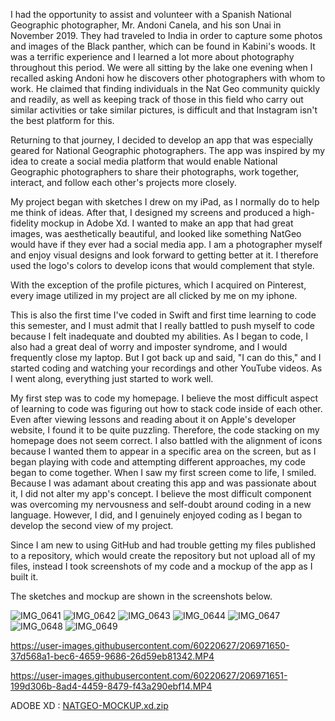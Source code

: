 I had the opportunity to assist and volunteer with a Spanish National Geographic photographer, Mr. Andoni Canela, and his son Unai in November 2019. They had traveled to India in order to capture some photos and images of the Black panther, which can be found in Kabini's woods. It was a terrific experience and I learned a lot more about photography throughout this period.  We were all sitting by the lake one evening when I recalled asking Andoni how he discovers other photographers with whom to work. He claimed that finding individuals in the Nat Geo community quickly and readily, as well as keeping track of those in this field who carry out similar activities or take similar pictures, is difficult and that Instagram isn't the best platform for this. 

Returning to that journey, I decided to develop an app that was especially geared for National Geographic photographers. 
The app was inspired by my idea to create a social media platform that would enable National Geographic photographers to share their photographs, work together, interact, and follow each other's projects more closely. 

My project began with sketches I drew on my iPad, as I normally do to help me think of ideas. 
After that, I designed my screens and produced a high-fidelity mockup in Adobe Xd. 
I wanted to make an app that had great images, was aesthetically beautiful, and looked like something NatGeo would have if they ever had a social media app. I am a photographer myself and enjoy visual designs and look forward to getting better at it. I therefore used the logo's colors to develop icons that would complement that style. 

With the exception of the profile pictures, which I acquired on Pinterest, every image utilized in my project are all clicked by me on my iphone. 

This is also the first time I've coded in Swift and first time learning to code this semester, and I must admit that I really battled to push myself to code because I felt inadequate and doubted my abilities. As I began to code, I also had a great deal of worry and imposter syndrome, and I would frequently close my laptop. But I got back up and said, "I can do this," and I started coding and watching your recordings and other YouTube videos. As I went along, everything just started to work well. 

My first step was to code my homepage. I believe the most difficult aspect of learning to code was figuring out how to stack code inside of each other. Even after viewing lessons and reading about it on Apple's developer website, I found it to be quite puzzling. Therefore, the code stacking on my homepage does not seem correct. I also battled with the alignment of icons because I wanted them to appear in a specific area on the screen, but as I began playing with code and attempting different approaches, my code began to come together. When I saw my first screen come to life, I smiled. Because I was adamant about creating this app and was passionate about it, I did not alter my app's concept. I believe the most difficult component was overcoming my nervousness and self-doubt around coding in a new language. However, I did, and I genuinely enjoyed coding as I began to develop the second view of my project.

Since I am new to using GitHub and had trouble getting my files published to a repository, which would create the repository but not upload all of my files, instead I took screenshots of my code and a mockup of the app as I built it.

The sketches and mockup are shown in the screenshots below. 

![IMG_0641](https://user-images.githubusercontent.com/60220627/206971625-f93b2ad3-8dac-4e1a-95d9-89b55ef542f4.PNG)
![IMG_0642](https://user-images.githubusercontent.com/60220627/206971629-8916feb9-4431-4bdb-9873-94dbeba86c18.JPG)
![IMG_0643](https://user-images.githubusercontent.com/60220627/206971631-c75566ba-2cb6-4063-b2ea-adf2d57ead85.JPG)
![IMG_0644](https://user-images.githubusercontent.com/60220627/206971634-6b998944-fd9f-4f37-a292-a84c2855d7d1.JPG)
![IMG_0647](https://user-images.githubusercontent.com/60220627/206971638-271ebaca-ab03-4ed3-80df-c97621e9cdf0.JPG)
![IMG_0648](https://user-images.githubusercontent.com/60220627/206971642-934457e1-d3cc-44fc-ae16-062edd9e335e.JPG)
![IMG_0649](https://user-images.githubusercontent.com/60220627/206971645-24af3e3b-bc95-4203-9546-5b3850cd33de.JPG)


https://user-images.githubusercontent.com/60220627/206971650-37d568a1-bec6-4659-9686-26d59eb81342.MP4



https://user-images.githubusercontent.com/60220627/206971651-199d306b-8ad4-4459-8479-f43a290ebf14.MP4


ADOBE XD : 
[NATGEO-MOCKUP.xd.zip](https://github.com/sohin10/Nat-Geo-Media/files/10204965/NATGEO-MOCKUP.xd.zip)

